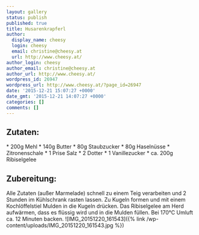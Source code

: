 ```yaml
---
layout: gallery
status: publish
published: true
title: Husarenkrapferl
author:
  display_name: cheesy
  login: cheesy
  email: christine@cheesy.at
  url: http://www.cheesy.at/
author_login: cheesy
author_email: christine@cheesy.at
author_url: http://www.cheesy.at/
wordpress_id: 26947
wordpress_url: http://www.cheesy.at/?page_id=26947
date: '2015-12-21 15:07:27 +0000'
date_gmt: '2015-12-21 14:07:27 +0000'
categories: []
comments: []
---
```

## Zutaten:
\* 200g Mehl
\* 140g Butter
\* 80g Staubzucker
\* 80g Haselnüsse
\* Zitronenschale
\* 1 Prise Salz
\* 2 Dotter
\* 1 Vanillezucker
\* ca. 200g Ribiselgelee
## Zubereitung:
Alle Zutaten (außer Marmelade) schnell zu einem Teig verarbeiten und 2 Stunden im Kühlschrank rasten lassen. Zu Kugeln formen und mit einem Kochlöffelstiel Mulden in die Kugeln drücken. Das Ribiselgelee am Herd aufwärmen, dass es flüssig wird und in die Mulden füllen. Bei 170°C Umluft ca. 12 Minuten backen.
![IMG_20151220_161543]({% link /wp-content/uploads/IMG_20151220_161543.jpg %})
